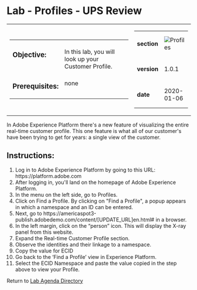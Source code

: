 Lab - Profiles - UPS Review
==========
<table style="border-collapse: collapse; border: none;" class="tab" cellspacing="0" cellpadding="0">

<tr style="border: none;">

<div align="left">
<td width="600" style="border: none;">
<table>
<tbody valign="top">
      <tr width="500">
            <td valign="top"><h3>Objective:</h3></td>
            <td valign="top"><br>In this lab, you will look up your Customer Profile.
            </td>
     </tr>
     <tr width="500">
           <td valign="top"><h3>Prerequisites:</h3></td>
           <td valign="top"><br>none</td>
     </tr>
</tbody>
</table>
</td>
</div>

<div align="right">
<td style="border: none;" valign="top">

<table>
<tbody valign="top">
      <tr>
            <td valign="middle" height="70"><b>section</b></td>
            <td valign="middle" height="70"><img src="https://github.com/adobe/AEP-Hands-on-Labs/blob/master/assets/images/left_hand_nav_menu_segments.png?raw=true" alt="Profiles"></td>
      </tr>
      <tr>
            <td valign="middle" height="70"><b>version</b></td>
            <td valign="middle" height="70">1.0.1</td>
      </tr>
      <tr>
            <td valign="middle" height="70"><b>date</b></td>
            <td valign="middle" height="70">2020-01-06</td>
      </tr>
</tbody>
</table>
</td>
</div>

</tr>
</table>

In Adobe Experience Platform there's a new feature of visualizing the entire real-time customer profile. This one feature is what all of our customer's have been trying to get for years: a single view of the customer.

Instructions:
-----------------
<ol>
      <li>Log in to Adobe Experience Platform by going to this URL: https://platform.adobe.com</li>
      <li>After logging in, you'll land on the homepage of Adobe Experience Platform.</li>
<li>In the menu on the left side, go to Profiles.</li>
<li>Click on Find a Profile. By clicking on "Find a Profile", a popup appears in which a namespace and an ID can be entered.</li>
<li>Next, go to https://americaspot3-publish.adobedemo.com/content/[UPDATE_URL]en.html#  in a browser.</li>
<li>In the left margin, click on the “person” icon. This will display the X-ray panel from this website.</li>
<li>Expand the Real-time Customer Profile section. </li>
<li>Observe the identities and their linkage to a namespace.</li>
<li>Copy the value for ECID</li>
<li>Go back to the ‘Find a Profile’ view in Experience Platform.</li>
<li>Select the ECID Namespace and paste the value copied in the step above to view your Profile.</li>
</ol>


Return to [Lab Agenda Directory](https://github.com/adobe/AEP-Hands-on-Labs/blob/master/labs/travel/README.md#lab-agenda)
